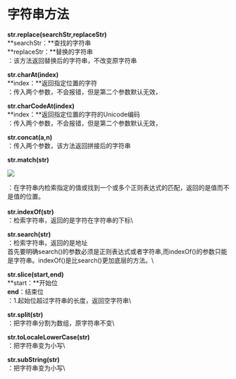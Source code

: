 # 字符串方法

**str.replace(searchStr,replaceStr)**\
&#x20;     **searchStr：**查找的字符串\
&#x20;    **replaceStr：**替换的字符串\
&#x20;     ：该方法返回替换后的字符串，不改变原字符串

**str.charAt(index)**\
&#x20;      **index：**返回指定位置的字符\
&#x20;     ：传入两个参数，不会报错，但是第二个参数默认无效，

**str.charCodeAt(index)**\
&#x20;     **index：**返回指定位置的字符的Unicode编码\
&#x20;     ：传入两个参数，不会报错，但是第二个参数默认无效，

**str.concat(a,n)**\
&#x20;     ：传入两个参数，该方法返回拼接后的字符串

**str.match(str)**

![](https://firebasestorage.googleapis.com/v0/b/gitbook-x-prod.appspot.com/o/spaces%2F-MLRa6RNxBKuShxAEyKi%2Fuploads%2FLcrwsc97pmZ1ktffXMn1%2Ffile.jpeg?alt=media)

&#x20;     ：在字符串内检索指定的值或找到一个或多个正则表达式的匹配，返回的是值而不是值的位置。\
\
**str.indexOf(str)**\
&#x20;     ：检索字符串，返回的是字符在字符串的下标\


**str.search(str)**\
&#x20;     ：检索字符串，返回的是地址\
&#x20;     首先要明确search()的参数必须是正则表达式或者字符串,而indexOf()的参数只能是字符串。indexOf()是比search()更加底层的方法。\


**str.slice(start,end)**\
&#x20;     **start：**开始位\
&#x20;     **end**：结束位\
&#x20;     ：1.起始位超过字符串的长度，返回空字符串\


**str.split(str)**\
&#x20;     ：把字符串分割为数组，原字符串不变\


**str.toLocaleLowerCase(str)**\
&#x20;     ：把字符串变为小写\


**str.subString(str)**\
&#x20;     ：把字符串变为小写\
